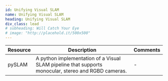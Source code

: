 ```yaml
---
id: Unifying Visual SLAM
name: Unifying Visual SLAM
heading: Unifying Visual SLAM
div_class: lead
# subheading: Will Catch Your Eye
# image: "http://placehold.it/500x500"
---
```

<table>
      <thead>
       <tr>
              <th>Resource</th>
              <th>Description</th>
              <th>Comments</th>
            </tr>
          </thead>
          <tbody>
            <tr>
              <td>pySLAM</td>
              <td>A python implementation of a Visual SLAM pipeline that supports monocular, stereo and RGBD cameras.</td>
              <td>-</td>
            </tr>
          </tbody>
        </table>     
      
